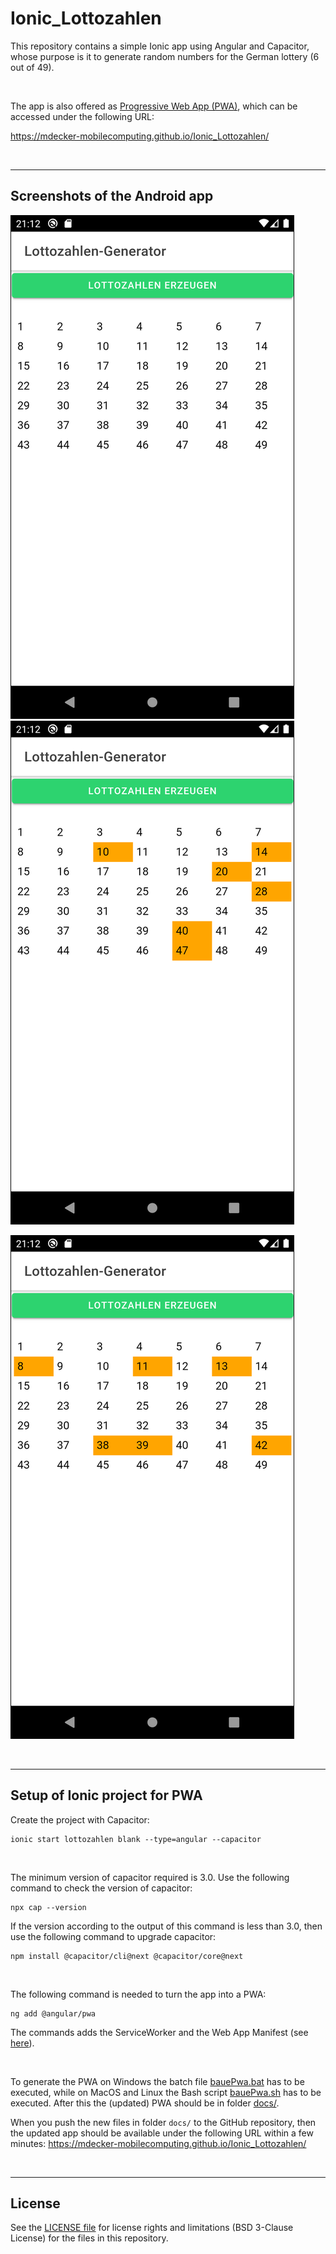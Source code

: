 # Ionic_Lottozahlen #

This repository contains a simple Ionic app using Angular and Capacitor, whose purpose is it to generate random numbers for the German lottery (6 out of 49).

<br>

The app is also offered as [Progressive Web App (PWA)](https://developer.mozilla.org/en-US/docs/Web/Progressive_web_apps), which can be accessed under the following URL:

  https://mdecker-mobilecomputing.github.io/Ionic_Lottozahlen/

<br>

----

## Screenshots of the Android app ##

![Screenshot 1](screenshot_1.png)   ![Screenshot 2](screenshot_2.png)

![Screenshot 3](screenshot_3.png)

<br>

----

## Setup of Ionic project for PWA ##

Create the project with Capacitor:
```
ionic start lottozahlen blank --type=angular --capacitor
```

<br>

The minimum version of capacitor required is 3.0. Use the following command to check the version of capacitor:
```
npx cap --version
```
If the version according to the output of this command is less than 3.0, then use the following command to upgrade capacitor:
```
npm install @capacitor/cli@next @capacitor/core@next
```

<br>

The following command is needed to turn the app into a PWA:
```
ng add @angular/pwa
```
The commands adds the ServiceWorker and the Web App Manifest (see [here](/src/manifest.webmanifest)).

<br>

To generate the PWA on Windows the batch file [bauePwa.bat](bauePwa.bat) has to be executed, while on
MacOS and Linux the Bash script [bauePwa.sh](bauePwa.sh) has to be executed. After this the (updated) PWA
should be in folder [docs/](docs/).

When you push the new files in folder `docs/` to the GitHub repository, then the updated app should be available under the following 
URL within a few minutes: https://mdecker-mobilecomputing.github.io/Ionic_Lottozahlen/

<br>

----
## License ##

See the [LICENSE file](LICENSE.md) for license rights and limitations (BSD 3-Clause License)
for the files in this repository.
